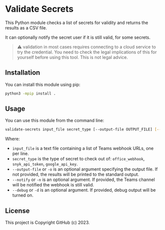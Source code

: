 # Validate Secrets

This Python module checks a list of secrets for validity and returns the results as a CSV file.

It can optionally notify the secret user if it is still valid, for some secrets.

> ⚠️ validation in most cases requires connecting to a cloud service to try the credential. You need to check the legal implications of this for yourself before using this tool. This is not legal advice.

## Installation

You can install this module using pip:

```bash
python3 -mpip install .
```

## Usage

You can use this module from the command line:

```bash
validate-secrets input_file secret_type [--output-file OUTPUT_FILE] [--notify] [--debug] [--help]
```

Where:

* `input_file` is a text file containing a list of Teams webhook URLs, one per line.
* `secret_type` is the type of secret to check out of: `office_webhook`, `snyk_api_token`, `google_api_key`.
* `--output-file` or `-o` is an optional argument specifying the output file. If not provided, the results will be printed to the standard output.
* `--notify` or `-n` is an optional argument. If provided, the Teams channel will be notified the webhook is still valid.
* `--debug` or `-d` is an optional argument. If provided, debug output will be turned on.

## License

This project is Copyright GitHub (c) 2023.
